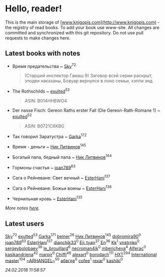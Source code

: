 # Hello, reader!
This is the main storage of [www.knigopis.com](http://www.knigopis.com) - the registry of read books.
To add your book use www-site. All changes are committed and synchronized with this git repository.
Do not use pull requests to make changes here.


## Latest books with notes
* Время предательства ~ [Sky](users/118/118049897850017649660-google)<sup>72</sup>
    > (Старший инспектор Гамаш 9)
    > Заговор всей серии раскрыт, злодеи наказаны, Бовуар вернулся в лоно семьи, хэппи энд

* The Rothschilds ~ [exulted](users/100/100599204551896265722-google)<sup>53</sup>
    > ASIN: B014HHBWO4

* Der nasse Fisch: Gereon Raths erster Fall (Die Gereon-Rath-Romane 1) ~ [exulted](users/100/100599204551896265722-google)<sup>52</sup>
    > ASIN: B0721C6KBG

* Так говорил Заратустра ~ [Garka](users/115/115753719718250012620-google)<sup>172</sup>

* Время - деньги ~ [Ник Литвинов](users/241/241974816-vkontakte)<sup>145</sup>

* Богатый папа, бедный папа ~ [Ник Литвинов](users/241/241974816-vkontakte)<sup>144</sup>

* Гормоны счастья ~ [joan789](users/240/2401650-vkontakte)<sup>63</sup>

* Сага о Рейневане: Свет вечный ~ [EsterHani](users/305/30558181-vkontakte)<sup>137</sup>

* Сага о Рейневане: Божьи воины ~ [EsterHani](users/305/30558181-vkontakte)<sup>136</sup>

* Чернильная кровь ~ [EsterHani](users/305/30558181-vkontakte)<sup>135</sup>


_More notes [here](latest_books_with_notes.md)._


## Latest users
[Sky](users/118/118049897850017649660-google)<sup>72</sup> 
[exulted](users/100/100599204551896265722-google)<sup>53</sup> 
[Garka](users/115/115753719718250012620-google)<sup>171</sup> 
[beiner](users/118/118330474331574680123-google)<sup>26</sup> 
[Ник Литвинов](users/241/241974816-vkontakte)<sup>145</sup> 
[dobromira90](users/178/178894809-vkontakte)<sup>0</sup> 
[joan789](users/240/2401650-vkontakte)<sup>63</sup> 
[EsterHani](users/305/30558181-vkontakte)<sup>137</sup> 
[dianchik33](users/231/231538017-vkontakte)<sup>0</sup> 
[Eji_tyan](users/235/2352103981-twitter)<sup>37</sup> 
[En](users/333/333646551-vkontakte)<sup>36</sup> 
[Kk](users/971/97112009-vkontakte)<sup>1</sup> 
[vnstrnko](users/264/26433294-vkontakte)<sup>0</sup> 
[sergeybolobaev](users/112/112205967961310617540-google)<sup>36</sup> 
[le_brouillard](users/133/13330781-vkontakte)<sup>6</sup> 
[necroman4ik](users/126/126368737-vkontakte)<sup>0</sup> 
[mbericheva](users/191/191788437-vkontakte)<sup>4</sup> 
[Alferac](users/117/117817614279012464929-google)<sup>0</sup> 
[kasikandriena](users/152/152488954-vkontakte)<sup>42</sup> 
[marpir](users/726/72683516-vkontakte)<sup>0</sup> 
[Chiffi](users/105/105831994080785626680-google)<sup>46</sup> 
[alexart](users/105/105216107539107605654-google)<sup>0</sup> 
[borodach](users/157/15706320-vkontakte)<sup>111</sup> 
[HXT](users/100/100002563462782-facebook)<sup>294</sup> 
[International master](users/741/74140988-vkontakte)<sup>104</sup> 
[~ARHANGEL~](users/642/64251996-vkontakte)<sup>50</sup> 
[абвгде](users/237/237772610-vkontakte)<sup>0</sup> 
[cofee](users/103/103152880043087173490-google)<sup>1</sup> 
[rexar](users/109/109407785457421549819-google)<sup>0</sup> 
[kashiki](users/117/11773368-vkontakte)<sup>0</sup> 


_24.02.2018 11:58:57_

